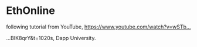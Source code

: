 # EthOnline
 following tutorial from YouTube, https://www.youtube.com/watch?v=wSTb…

…BIK8qrY&t=1020s, Dapp University.
